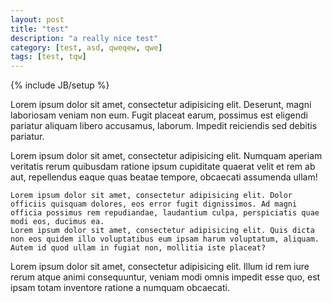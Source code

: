 ```yaml
---
layout: post
title: "test"
description: "a really nice test"
category: [test, asd, qweqew, qwe]
tags: [test, tqw]
---
```

{% include JB/setup %}

Lorem ipsum dolor sit amet, consectetur adipisicing elit. Deserunt, magni laboriosam veniam non eum. Fugit placeat earum, possimus est eligendi pariatur aliquam libero accusamus, laborum. Impedit reiciendis sed debitis pariatur.

Lorem ipsum dolor sit amet, consectetur adipisicing elit. Numquam aperiam veritatis rerum quibusdam ratione ipsum cupiditate quaerat velit et rem ab aut, repellendus eaque quas beatae tempore, obcaecati assumenda ullam!

    Lorem ipsum dolor sit amet, consectetur adipisicing elit. Dolor officiis quisquam dolores, eos error fugit dignissimos. Ad magni officia possimus rem repudiandae, laudantium culpa, perspiciatis quae modi eos, ducimus ea.
    Lorem ipsum dolor sit amet, consectetur adipisicing elit. Quis dicta non eos quidem illo voluptatibus eum ipsam harum voluptatum, aliquam. Autem id quod ullam in fugiat non, mollitia iste placeat?

Lorem ipsum dolor sit amet, consectetur adipisicing elit. Illum id rem iure rerum atque animi consequuntur, veniam modi omnis impedit esse quo, est ipsam totam inventore ratione a numquam obcaecati.